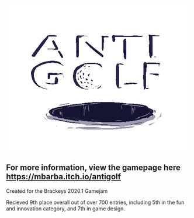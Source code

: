 <p align="center">
  <img src=/antigolf/Assets/Resources/Sprites/ANTIGOLFTEXT.png>
</p>

## For more information, view the gamepage here https://mbarba.itch.io/antigolf

Created for the Brackeys 2020.1 Gamejam

Recieved 9th place overall out of over 700 entries, including 5th in the fun and innovation category, and 7th in game design. 
